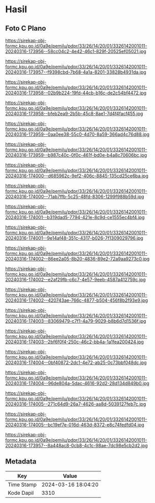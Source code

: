 # Hasil

## Foto C Plano

https://sirekap-obj-formc.kpu.go.id/0a9e/pemilu/pdpr/33/26/14/20/01/3326142001011-20240316-173956--58cc04c2-4e42-46c1-829f-20525ef05021.jpg

https://sirekap-obj-formc.kpu.go.id/0a9e/pemilu/pdpr/33/26/14/20/01/3326142001011-20240316-173957--f9398cbd-7b68-4a1a-8201-33828b4931da.jpg

https://sirekap-obj-formc.kpu.go.id/0a9e/pemilu/pdpr/33/26/14/20/01/3326142001011-20240316-173958--02b9b224-19fd-44cb-b16c-de2c54bf4472.jpg

https://sirekap-obj-formc.kpu.go.id/0a9e/pemilu/pdpr/33/26/14/20/01/3326142001011-20240316-173958--bfeb2ea9-2b5b-45c8-8ae1-7d4f4facf455.jpg

https://sirekap-obj-formc.kpu.go.id/0a9e/pemilu/pdpr/33/26/14/20/01/3326142001011-20240316-173959--0aa0ee38-55c0-4d70-8a59-366ad4c76d88.jpg

https://sirekap-obj-formc.kpu.go.id/0a9e/pemilu/pdpr/33/26/14/20/01/3326142001011-20240316-173959--b987c40c-0f0c-461f-bd0e-b4a8c70606bc.jpg

https://sirekap-obj-formc.kpu.go.id/0a9e/pemilu/pdpr/33/26/14/20/01/3326142001011-20240316-174000--d685962c-9ef2-406c-8845-135cd25ce6ba.jpg

https://sirekap-obj-formc.kpu.go.id/0a9e/pemilu/pdpr/33/26/14/20/01/3326142001011-20240316-174000--71ab7ffb-5c25-48fd-8306-1299f988b59d.jpg

https://sirekap-obj-formc.kpu.go.id/0a9e/pemilu/pdpr/33/26/14/20/01/3326142001011-20240316-174001--b319dad5-7794-421e-8c9d-ce1555ec4bf4.jpg

https://sirekap-obj-formc.kpu.go.id/0a9e/pemilu/pdpr/33/26/14/20/01/3326142001011-20240316-174001--9e14af48-351c-4317-b026-7f1309029796.jpg

https://sirekap-obj-formc.kpu.go.id/0a9e/pemilu/pdpr/33/26/14/20/01/3326142001011-20240316-174002--86ee2a05-8b20-4836-89e2-72a9aa9273c0.jpg

https://sirekap-obj-formc.kpu.go.id/0a9e/pemilu/pdpr/33/26/14/20/01/3326142001011-20240316-174002--e2af29fb-c6c7-4e57-9eeb-4587a412759c.jpg

https://sirekap-obj-formc.kpu.go.id/0a9e/pemilu/pdpr/33/26/14/20/01/3326142001011-20240316-174002--420743ae-766c-4877-b504-456f8b2f93e9.jpg

https://sirekap-obj-formc.kpu.go.id/0a9e/pemilu/pdpr/33/26/14/20/01/3326142001011-20240316-174003--83069479-c7f1-4a79-9029-b8b6d7d1536f.jpg

https://sirekap-obj-formc.kpu.go.id/0a9e/pemilu/pdpr/33/26/14/20/01/3326142001011-20240316-174003--2bf6f0f4-250c-46c2-bb4a-1a1fea200424.jpg

https://sirekap-obj-formc.kpu.go.id/0a9e/pemilu/pdpr/33/26/14/20/01/3326142001011-20240316-174004--0bf40872-2dc1-4e72-ab25-0c73bbf048dc.jpg

https://sirekap-obj-formc.kpu.go.id/0a9e/pemilu/pdpr/33/26/14/20/01/3326142001011-20240316-174004--96de804a-5dac-4616-92d2-28d134d849b0.jpg

https://sirekap-obj-formc.kpu.go.id/0a9e/pemilu/pdpr/33/26/14/20/01/3326142001011-20240316-174005--271c64d9-26a7-4626-aa8d-5039127feb7c.jpg

https://sirekap-obj-formc.kpu.go.id/0a9e/pemilu/pdpr/33/26/14/20/01/3326142001011-20240316-174005--bc19ef7e-016d-463d-8372-e8c74fedfd04.jpg

https://sirekap-obj-formc.kpu.go.id/0a9e/pemilu/pdpr/33/26/14/20/01/3326142001011-20240316-173957--8a448ac8-0cb8-4c1c-98ae-7dc98e5cb2d2.jpg


## Metadata

| Key        | Value               |
| ---------- | ------------------- |
| Time Stamp | 2024-03-16 18:04:20 |
| Kode Dapil | 3310                |



